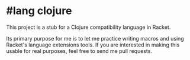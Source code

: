 #lang clojure
=============

This project is a stub for a Clojure compatibility language in Racket.

Its primary purpose for me is to let me practice writing macros and using
Racket's language extensions tools. If you are interested in making this
usable for real purposes, feel free to send me pull requests.
